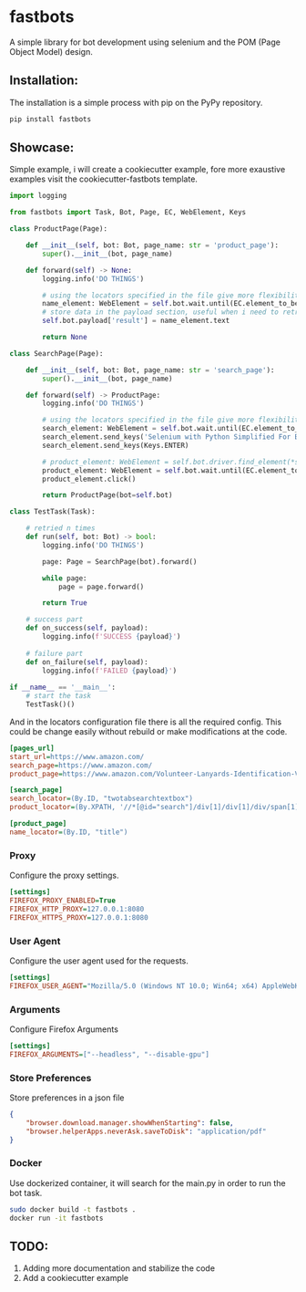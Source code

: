 # fastbots
A simple library for bot development using selenium and the POM (Page Object Model) design.

## Installation:
The installation is a simple process with pip on the
PyPy repository.
```bash
pip install fastbots
```

## Showcase:
Simple example, i will create a cookiecutter example,
fore more exaustive examples visit the cookiecutter-fastbots template.
```python
import logging

from fastbots import Task, Bot, Page, EC, WebElement, Keys

class ProductPage(Page):

    def __init__(self, bot: Bot, page_name: str = 'product_page'):
        super().__init__(bot, page_name)

    def forward(self) -> None:
        logging.info('DO THINGS')

        # using the locators specified in the file give more flexibility and less code changes
        name_element: WebElement = self.bot.wait.until(EC.element_to_be_clickable(self.__locator__('name_locator')))
        # store data in the payload section, useful when i need to retrieve data on success
        self.bot.payload['result'] = name_element.text

        return None

class SearchPage(Page):

    def __init__(self, bot: Bot, page_name: str = 'search_page'):
        super().__init__(bot, page_name)

    def forward(self) -> ProductPage:
        logging.info('DO THINGS')

        # using the locators specified in the file give more flexibility and less code changes
        search_element: WebElement = self.bot.wait.until(EC.element_to_be_clickable(self.__locator__('search_locator')))
        search_element.send_keys('Selenium with Python Simplified For Beginners')
        search_element.send_keys(Keys.ENTER)

        # product_element: WebElement = self.bot.driver.find_element(*self.__locator__('product_locator'))
        product_element: WebElement = self.bot.wait.until(EC.element_to_be_clickable(self.__locator__('product_locator')))
        product_element.click()

        return ProductPage(bot=self.bot)

class TestTask(Task):

    # retried n times
    def run(self, bot: Bot) -> bool:
        logging.info('DO THINGS')

        page: Page = SearchPage(bot).forward()

        while page:
            page = page.forward()

        return True

    # success part
    def on_success(self, payload):
        logging.info(f'SUCCESS {payload}')
    
    # failure part
    def on_failure(self, payload):
        logging.info(f'FAILED {payload}')
        
if __name__ == '__main__':
    # start the task
    TestTask()()
```

And in the locators configuration file there is all the required config.
This could be change easily without rebuild or make modifications at the code.
```ini
[pages_url]
start_url=https://www.amazon.com/
search_page=https://www.amazon.com/
product_page=https://www.amazon.com/Volunteer-Lanyards-Identification-Volunteers-Hospital/dp/B0CL4QC72R/ref=sr_1_1_sspa?crid=1QXA5N1RYJFQX&keywords=product+name&qid=1700128009&sprefix=product+name%2Caps%2C165&sr=8-1-spons&sp_csd=d2lkZ2V0TmFtZT1zcF9hdGY&psc=1

[search_page]
search_locator=(By.ID, "twotabsearchtextbox")
product_locator=(By.XPATH, '//*[@id="search"]/div[1]/div[1]/div/span[1]/div[1]/div[2]')

[product_page]
name_locator=(By.ID, "title")
```

### Proxy
Configure the proxy settings.
```ini
[settings]
FIREFOX_PROXY_ENABLED=True
FIREFOX_HTTP_PROXY=127.0.0.1:8080
FIREFOX_HTTPS_PROXY=127.0.0.1:8080
```

### User Agent
Configure the user agent used for the requests.
```ini
[settings]
FIREFOX_USER_AGENT="Mozilla/5.0 (Windows NT 10.0; Win64; x64) AppleWebKit/537.36 (KHTML, like Gecko) Chrome/118.0.0.0 Safari/537.36"
```

### Arguments
Configure Firefox Arguments
```ini
[settings]
FIREFOX_ARGUMENTS=["--headless", "--disable-gpu"]
```

### Store Preferences
Store preferences in a json file
```json
{
    "browser.download.manager.showWhenStarting": false,
    "browser.helperApps.neverAsk.saveToDisk": "application/pdf"
}
```

### Docker
Use dockerized container, it will search for the main.py in order to run the bot task.
```bash
sudo docker build -t fastbots .
docker run -it fastbots
```

## TODO:
1. Adding more documentation and stabilize the code
2. Add a cookiecutter example